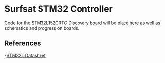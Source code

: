 # Surfsat STM32 Controller
Code for the STM32L152CRTC Discovery board will be place here as well as schematics and progress on boards.

## References
-[STM32L Datasheet](http://www.st.com/content/ccc/resource/technical/document/datasheet/2a/6e/97/91/cd/c0/43/8b/DM00048356.pdf/files/DM00048356.pdf/jcr:content/translations/en.DM00048356.pdf)

